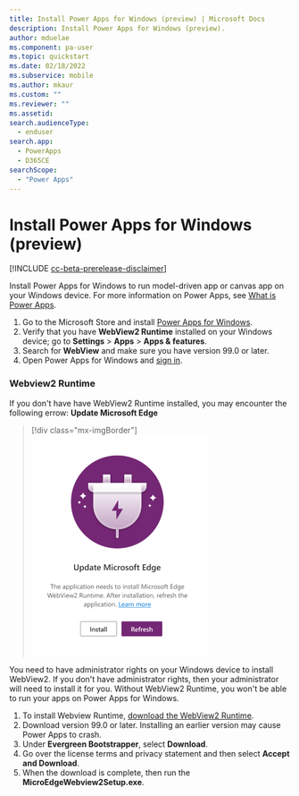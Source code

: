 ```yaml
---
title: Install Power Apps for Windows (preview) | Microsoft Docs
description: Install Power Apps for Windows (preview).
author: mduelae
ms.component: pa-user
ms.topic: quickstart
ms.date: 02/18/2022
ms.subservice: mobile
ms.author: mkaur
ms.custom: ""
ms.reviewer: ""
ms.assetid: 
search.audienceType: 
  - enduser
search.app: 
  - PowerApps
  - D365CE
searchScope:
  - "Power Apps"
---
```


# Install Power Apps for Windows (preview) 

[!INCLUDE [cc-beta-prerelease-disclaimer](../includes/cc-beta-prerelease-disclaimer.md)]

Install Power Apps for Windows to run model-driven app or canvas app on your Windows device. For more information on Power Apps, see [What is Power Apps](/powerapps/powerapps-overview).

1. Go to the Microsoft Store and install [Power Apps for Windows](https://www.microsoft.com/store/apps/9MVC8P1Q3B29).
2. Verify that you have **WebView2 Runtime** installed on your Windows device; go to **Settings** > **Apps** > **Apps & features**.
3. Search for **WebView** and make sure you have version 99.0 or later.
4. Open Power Apps for Windows and [sign in](windows-app-use.md). 

### Webview2 Runtime

If you don't have have WebView2 Runtime installed, you may encounter the following errow: **Update Microsoft Edge**

> [!div class="mx-imgBorder"]
> ![WebView2 Runtime errow.](media/webview2.png "WebView2")

You need to have administrator rights on your Windows device to install WebView2. If you don't have administrator rights, then your administrator will need to install it for you. Without WebView2 Runtime, you won't be able to run your apps on Power Apps for Windows.

1. To install Webview Runtime, [download the WebView2 Runtime](https://developer.microsoft.com/microsoft-edge/webview2/#download-section).
2. Download version 99.0 or later. Installing an earlier version may cause Power Apps to crash.
3. Under **Evergreen Bootstrapper**, select **Download**.
4. Go over the license terms and privacy statement and then select **Accept and Download**.
5. When the download is complete, then run the **MicroEdgeWebview2Setup.exe**.

